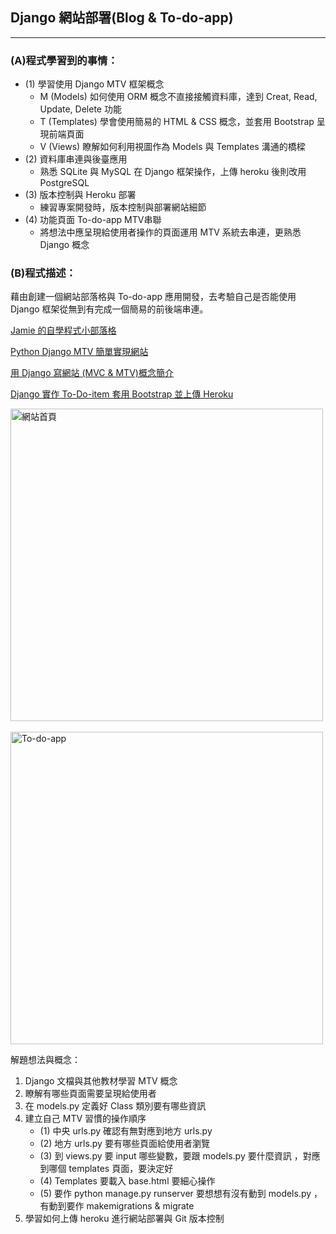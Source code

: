 ## Django 網站部署(Blog & To-do-app)  <br/>
---
### (A)程式學習到的事情：
* (1) 學習使用 Django MTV 框架概念
    * M (Models) 如何使用 ORM 概念不直接接觸資料庫，達到 Creat, Read, Update, Delete 功能
    * T (Templates) 學會使用簡易的 HTML & CSS 概念，並套用 Bootstrap 呈現前端頁面
    * V (Views) 瞭解如何利用視圖作為 Models 與 Templates 溝通的橋樑 
* (2) 資料庫串連與後臺應用
  * 熟悉 SQLite 與 MySQL 在 Django 框架操作，上傳 heroku 後則改用 PostgreSQL 
* (3) 版本控制與 Heroku 部署
  * 練習專案開發時，版本控制與部署網站細節
* (4) 功能頁面 To-do-app MTV串聯
  * 將想法中應呈現給使用者操作的頁面運用 MTV 系統去串連，更熟悉 Django 概念 

### (B)程式描述：
藉由創建一個網站部落格與 To-do-app 應用開發，去考驗自己是否能使用 Django 框架從無到有完成一個簡易的前後端串連。

[Jamie 的自學程式小部落格](https://jamie-web-heroku.herokuapp.com/index/)

[Python Django MTV 簡單實現網站](https://www.youtube.com/watch?v=CHYvN2Z_kn4)

[用 Django 寫網站 (MVC & MTV)概念簡介](https://reurl.cc/gvWk7b)

[Django 實作 To-Do-item 套用 Bootstrap 並上傳 Heroku](https://reurl.cc/rlgdxk)


<img src="https://i.imgur.com/RWxAT44.png" alt="網站首頁" title="width=400" width="500" />
<br/><br/>
<img src="https://i.imgur.com/FVfx6Ri.png" alt="To-do-app" title="width=400" width="500" />


解題想法與概念：
1. Django 文檔與其他教材學習 MTV 概念
2. 瞭解有哪些頁面需要呈現給使用者
3. 在 models.py 定義好 Class 類別要有哪些資訊
4. 建立自己 MTV 習慣的操作順序
    * (1) 中央 urls.py 確認有無對應到地方 urls.py
    * (2) 地方 urls.py 要有哪些頁面給使用者瀏覽
    * (3) 到 views.py 要 input 哪些變數，要跟 models.py 要什麼資訊 ，對應到哪個 templates 頁面，要決定好
    * (4) Templates 要載入 base.html 要細心操作
    * (5) 要作 python manage.py runserver 要想想有沒有動到 models.py ，有動到要作 makemigrations & migrate
5. 學習如何上傳 heroku 進行網站部署與 Git 版本控制